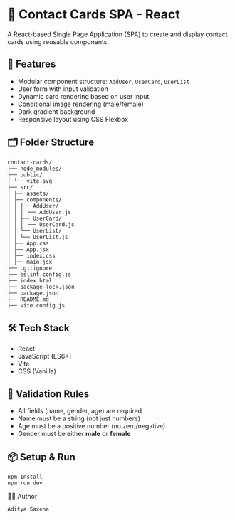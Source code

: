 # 📇 Contact Cards SPA - React

A React-based Single Page Application (SPA) to create and display contact cards using reusable components.

## 🚀 Features

- Modular component structure: `AddUser`, `UserCard`, `UserList`
- User form with input validation
- Dynamic card rendering based on user input
- Conditional image rendering (male/female)
- Dark gradient background
- Responsive layout using CSS Flexbox

## 🗂️ Folder Structure

```
contact-cards/
├── node_modules/
├── public/
│ └── vite.svg
├── src/
│ ├── assets/
│ ├── components/
│ │ ├── AddUser/
│ │ │ └── AddUser.js
│ │ ├── UserCard/
│ │ │ └── UserCard.js
│ │ └── UserList/
│ │ └── UserList.js
│ ├── App.css
│ ├── App.jsx
│ ├── index.css
│ ├── main.jsx
├── .gitignore
├── eslint.config.js
├── index.html
├── package-lock.json
├── package.json
├── README.md
├── vite.config.js
```


## 🛠️ Tech Stack

- React
- JavaScript (ES6+)
- Vite
- CSS (Vanilla)

## 📝 Validation Rules

- All fields (name, gender, age) are required
- Name must be a string (not just numbers)
- Age must be a positive number (no zero/negative)
- Gender must be either **male** or **female**

## 📦 Setup & Run

```
npm install
npm run dev
```
🧑‍💻 Author
```
Aditya Saxena
```